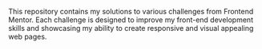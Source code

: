 This repository contains my solutions to various challenges from Frontend Mentor. Each challenge is designed to improve my front-end development skills and showcasing my ability to create responsive and visual appealing web pages.
